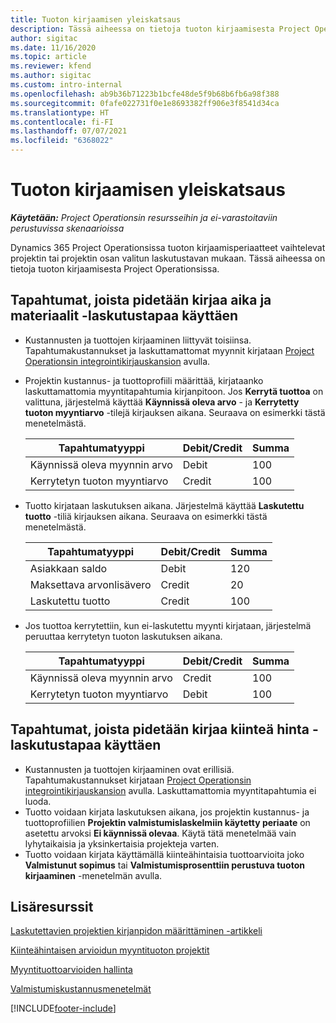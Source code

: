 ```yaml
---
title: Tuoton kirjaamisen yleiskatsaus
description: Tässä aiheessa on tietoja tuoton kirjaamisesta Project Operationsissa.
author: sigitac
ms.date: 11/16/2020
ms.topic: article
ms.reviewer: kfend
ms.author: sigitac
ms.custom: intro-internal
ms.openlocfilehash: ab9b36b71223b1bcfe48de5f9b68b6fb6a98f388
ms.sourcegitcommit: 0fafe022731f0e1e8693382ff906e3f8541d34ca
ms.translationtype: HT
ms.contentlocale: fi-FI
ms.lasthandoff: 07/07/2021
ms.locfileid: "6368022"
---
```

# <a name="revenue-recognition-overview"></a>Tuoton kirjaamisen yleiskatsaus

_**Käytetään:** Project Operationsin resursseihin ja ei-varastoitaviin perustuvissa skenaarioissa_

Dynamics 365 Project Operationsissa tuoton kirjaamisperiaatteet vaihtelevat projektin tai projektin osan valitun laskutustavan mukaan. Tässä aiheessa on tietoja tuoton kirjaamisesta Project Operationsissa.

## <a name="transactions-accounted-using-time-and-material-billing-method"></a>Tapahtumat, joista pidetään kirjaa aika ja materiaalit -laskutustapaa käyttäen

- Kustannusten ja tuottojen kirjaaminen liittyvät toisiinsa. Tapahtumakustannukset ja laskuttamattomat myynnit kirjataan [Project Operationsin integrointikirjauskansion](../project-accounting/project-operations-integration-journal.md) avulla.
- Projektin kustannus- ja tuottoprofiili määrittää, kirjataanko laskuttamattomia myyntitapahtumia kirjanpitoon. Jos **Kerrytä tuottoa** on valittuna, järjestelmä käyttää **Käynnissä oleva arvo** - ja **Kerrytetty tuoton myyntiarvo** -tilejä kirjauksen aikana. Seuraava on esimerkki tästä menetelmästä.  

  | Tapahtumatyyppi | Debit/Credit | Summa |
  | --- | --- | --- |
  | Käynnissä oleva myynnin arvo | Debit | 100 |
  | Kerrytetyn tuoton myyntiarvo | Credit | 100 |

- Tuotto kirjataan laskutuksen aikana. Järjestelmä käyttää **Laskutettu tuotto** -tiliä kirjauksen aikana. Seuraava on esimerkki tästä menetelmästä.  

  | Tapahtumatyyppi | Debit/Credit | Summa |
  | --- | --- | --- |
  | Asiakkaan saldo | Debit | 120 |
  | Maksettava arvonlisävero | Credit | 20 |
  | Laskutettu tuotto | Credit | 100 |

- Jos tuottoa kerrytettiin, kun ei-laskutettu myynti kirjataan, järjestelmä peruuttaa kerrytetyn tuoton laskutuksen aikana.

  | Tapahtumatyyppi | Debit/Credit | Summa |
  | --- | --- | --- |
  | Käynnissä oleva myynnin arvo | Credit | 100 |
  | Kerrytetyn tuoton myyntiarvo | Debit | 100 |

## <a name="transactions-accounted-using-the-fixed-price-billing-method"></a>Tapahtumat, joista pidetään kirjaa kiinteä hinta -laskutustapaa käyttäen

- Kustannusten ja tuottojen kirjaaminen ovat erillisiä. Tapahtumakustannukset kirjataan [Project Operationsin integrointikirjauskansion](../project-accounting/project-operations-integration-journal.md) avulla. Laskuttamattomia myyntitapahtumia ei luoda.
- Tuotto voidaan kirjata laskutuksen aikana, jos projektin kustannus- ja tuottoprofiilien **Projektin valmistumislaskelmiin käytetty periaate** on asetettu arvoksi **Ei käynnissä olevaa**. Käytä tätä menetelmää vain lyhytaikaisia ja yksinkertaisia projekteja varten.
- Tuotto voidaan kirjata käyttämällä kiinteähintaisia tuottoarvioita joko **Valmistunut sopimus** tai **Valmistumisprosenttiin perustuva tuoton kirjaaminen** -menetelmän avulla.

## <a name="additional-resources"></a>Lisäresurssit
[Laskutettavien projektien kirjanpidon määrittäminen -artikkeli](../project-accounting/configure-accounting-billable-projects.md)

[Kiinteähintaisen arvioidun myyntituoton projektit](rev-rec-percentage-completion-method.md)

[Myyntituottoarvioiden hallinta](rev-rec-completed-contract-method.md)

[Valmistumiskustannusmenetelmät](cost-complete-methods.md)


[!INCLUDE[footer-include](../includes/footer-banner.md)]
